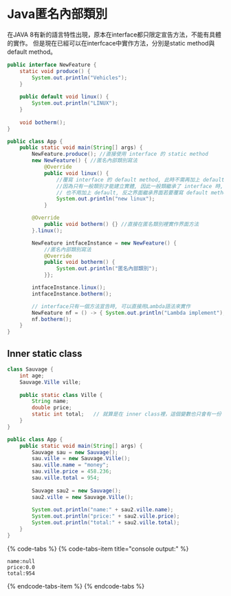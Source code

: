 # Java匿名內部類別

在JAVA 8有新的語言特性出現，原本在interface都只限定宣告方法，不能有具體的實作。 但是現在已經可以在interfcace中實作方法，分別是static method與default method。

```java
public interface NewFeature {
    static void produce() {
        System.out.println("Vehicles");
    }
 
    public default void linux() {
        System.out.println("LINUX");
    }
 
    void botherm();
}
```

```java
public class App {
	public static void main(String[] args) {
		NewFeature.produce(); //直接使用 interface 的 static method
		new NewFeature() { //匿名內部類別寫法
			@Override
			public void linux() {
				//覆寫 interface 的 default method, 此時不需再加上 default
				//因為只有一般類別才能建立實體, 因此一般類繼承了 interface 時, 覆寫 default method
				// 也不用加上 default, 反之界面繼承界面若要覆寫 default method時, 必需要加上 default
				System.out.println("new linux");
			}

		@Override
			public void botherm() {} //直接在匿名類別裡實作界面方法
		}.linux();

		NewFeature intfaceInstance = new NewFeature() { 
			//匿名內部類別寫法
			@Override
			public void botherm() {
				System.out.println("匿名內部類別");
			}};

		intfaceInstance.linux();
		intfaceInstance.botherm();

		// interface只有一個方法宣告時, 可以直接用Lambda語法來實作
		NewFeature nf = () -> { System.out.println("Lambda implement"); };
		nf.botherm();
	}
}
```

## Inner static class

```java
class Sauvage {
	int age;
	Sauvage.Ville ville;
	
	public static class Ville {
		String name;
		double price;
		static int total;	// 就算是在 inner class裡，這個變數也只會有一份
	}
}

public class App {
	public static void main(String[] args) {
		Sauvage sau = new Sauvage();
		sau.ville = new Sauvage.Ville();
		sau.ville.name = "money";
		sau.ville.price = 458.236;
		sau.ville.total = 954;
		
		Sauvage sau2 = new Sauvage();
		sau2.ville = new Sauvage.Ville();
		
		System.out.println("name:" + sau2.ville.name);
		System.out.println("price:" + sau2.ville.price);
		System.out.println("total:" + sau2.ville.total);
	}
}
```

{% code-tabs %}
{% code-tabs-item title="console output:" %}
```text
name:null
price:0.0
total:954
```
{% endcode-tabs-item %}
{% endcode-tabs %}



